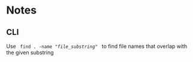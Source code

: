 # Notes

## CLI 
Use <code> find . -name "*file_substring*" </code> to find file names that overlap with the given substring 
